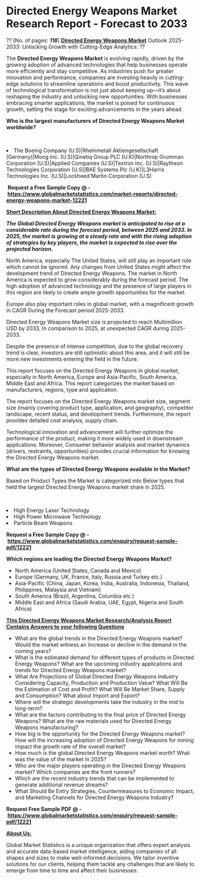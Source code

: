 <H1>Directed Energy Weapons Market Research Report - Forecast to 2033</H1><p>?? [No. of pages:&nbsp;<strong><em>118</em></strong>]&nbsp;<strong><a href="https://www.globalmarketstatistics.com/market-reports/directed-energy-weapons-market-12221">Directed Energy Weapons&nbsp;Market</a></strong>&nbsp;Outlook 2025-2033: Unlocking Growth with Cutting-Edge Analytics: ??</p><p>The <strong>Directed Energy Weapons Market</strong> is evolving rapidly, driven by the growing adoption of advanced technologies that help businesses operate more efficiently and stay competitive. As industries push for greater innovation and performance, companies are investing heavily in cutting-edge solutions to streamline operations and boost productivity. This wave of technological transformation is not just about keeping up&mdash;it&rsquo;s about reshaping the industry and unlocking new opportunities. With businesses embracing smarter applications, the market is poised for continuous growth, setting the stage for exciting advancements in the years ahead.</p><p><strong>Who is the largest manufacturers of Directed Energy Weapons Market worldwide?</strong></p><p>&nbsp;<li>The Boeing Company (U.S)|Rheinmetall Aktiengesellschaft (Germany)|Moog Inc. (U.S)|Qinetiq Group PLC (U.K)|Northrop Grumman Corporation (U.S)|Applied Companies (U.S)|Textron Inc. (U.S)|Raytheon Technologies Corporation (U.S)|BAE Systems Plc (U.K)|L3Harris Technologies Inc. (U.S)|Lockheed Martin Corporation (U.S)</p><p>&nbsp;<strong>Request a Free Sample Copy @ -&nbsp;<a href="https://www.globalmarketstatistics.com/market-reports/directed-energy-weapons-market-12221">https://www.globalmarketstatistics.com/market-reports/directed-energy-weapons-market-12221</a></strong></p><p><strong><u>Short Description About Directed Energy Weapons Market:</u></strong></p><p><strong><em>The Global Directed Energy Weapons market is anticipated to rise at a considerable rate during the forecast period, between 2025 and 2033. In 2025, the market is growing at a steady rate and with the rising adoption of strategies by key players, the market is expected to rise over the projected horizon.</em></strong></p><p>North America, especially The United States, will still play an important role which cannot be ignored. Any changes from United States might affect the development trend of Directed Energy Weapons. The market in North America is expected to grow considerably during the forecast period. The high adoption of advanced technology and the presence of large players in this region are likely to create ample growth opportunities for the market.</p><p>Europe also play important roles in global market, with a magnificent growth in CAGR During the Forecast period 2025-2033.</p><p>Directed Energy Weapons Market size is projected to reach Multimillion USD by 2033, In comparison to 2025, at unexpected CAGR during 2025-2033.</p><p>Despite the presence of intense competition, due to the global recovery trend is clear, investors are still optimistic about this area, and it will still be more new investments entering the field in the future.</p><p>This report focuses on the Directed Energy Weapons in global market, especially in North America, Europe and Asia-Pacific, South America, Middle East and Africa. This report categorizes the market based on manufacturers, regions, type and application.</p><p>The report focuses on the Directed Energy Weapons market size, segment size (mainly covering product type, application, and geography), competitor landscape, recent status, and development trends. Furthermore, the report provides detailed cost analysis, supply chain.</p><p>Technological innovation and advancement will further optimize the performance of the product, making it more widely used in downstream applications. Moreover, Consumer behavior analysis and market dynamics (drivers, restraints, opportunities) provides crucial information for knowing the Directed Energy Weapons market.</p><p><strong>What are the types of Directed Energy Weapons available in the Market?</strong></p><p>Based on Product Types the Market is categorized into Below types that held the largest Directed Energy Weapons market share in 2025.</p><p>&nbsp;<li>High Energy Laser Technology<li> High Power Microwave Technology<li> Particle Beam Weapons&nbsp;</p><p><strong>Request a Free Sample Copy @ -&nbsp;<a href="https://www.globalmarketstatistics.com/enquiry/request-sample-pdf/12221">https://www.globalmarketstatistics.com/enquiry/request-sample-pdf/12221</a></strong></p><p><strong>Which regions are leading the Directed Energy Weapons Market?</strong></p><ul><li>North America (United States, Canada and Mexico)</li><li>Europe (Germany, UK, France, Italy, Russia and Turkey etc.)</li><li>Asia-Pacific (China, Japan, Korea, India, Australia, Indonesia, Thailand, Philippines, Malaysia and Vietnam)</li><li>South America (Brazil, Argentina, Columbia etc.)</li><li>Middle East and Africa (Saudi Arabia, UAE, Egypt, Nigeria and South Africa)</li></ul><p><strong><u>This Directed Energy Weapons Market Research/Analysis Report Contains Answers to your following Questions</u></strong></p><ul><li>What are the global trends in the Directed Energy Weapons market? Would the market witness an increase or decline in the demand in the coming years?</li><li>What is the estimated demand for different types of products in Directed Energy Weapons? What are the upcoming industry applications and trends for Directed Energy Weapons market?</li><li>What Are Projections of Global Directed Energy Weapons Industry Considering Capacity, Production and Production Value? What Will Be the Estimation of Cost and Profit? What Will Be Market Share, Supply and Consumption? What about Import and Export?</li><li>Where will the strategic developments take the industry in the mid to long-term?</li><li>What are the factors contributing to the final price of Directed Energy Weapons? What are the raw materials used for Directed Energy Weapons manufacturing?</li><li>How big is the opportunity for the Directed Energy Weapons market? How will the increasing adoption of Directed Energy Weapons for mining impact the growth rate of the overall market?</li><li>How much is the global Directed Energy Weapons market worth? What was the value of the market In 2025?</li><li>Who are the major players operating in the Directed Energy Weapons market? Which companies are the front runners?</li><li>Which are the recent industry trends that can be implemented to generate additional revenue streams?</li><li>What Should Be Entry Strategies, Countermeasures to Economic Impact, and Marketing Channels for Directed Energy Weapons Industry?</li></ul><p><strong>Request Free Sample PDF @ -&nbsp;<a href="https://www.globalmarketstatistics.com/enquiry/request-sample-pdf/12221">https://www.globalmarketstatistics.com/enquiry/request-sample-pdf/12221</a></strong></p><p><strong><u>About Us:</u></strong></p><p>Global Market Statistics&nbsp;is a unique organization that offers expert analysis and accurate data-based market intelligence, aiding companies of all shapes and sizes to make well-informed decisions. We tailor inventive solutions for our clients, helping them tackle any challenges that are likely to emerge from time to time and affect their businesses.</p>
